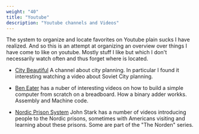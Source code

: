 ```yaml
---
weight: "40"
title: "Youtube"
description: "Youtube channels and Videos"
---
```


The system to organize and locate favorites on Youtube plain sucks I have realized. And so this is an attempt at organizing an overview over things I have come to like on youtube. Mostly stuff I like but which I don't necessarily watch often and thus forget where is located.

- [City Beautiful](https://www.youtube.com/channel/UCGc8ZVCsrR3dAuhvUbkbToQ) A channel about city planning. In particular I found it interesting watching a video about Soviet City planning.

- [Ben Eater](https://www.youtube.com/user/eaterbc) has a nuber of interesting videos on how to build a simple computer from scratch on a breadboard. How a binary adder workks. Assembly and Machine code.

- [Nordic Prison System](https://www.youtube.com/channel/UC_4YqiptlUqNnh3STGVXeDQ) John Stark has a number of videos introducing people to the Nordic prisons, sometimes with Americans visiting and learning about these prisons. Some are part of the "The Norden" series.